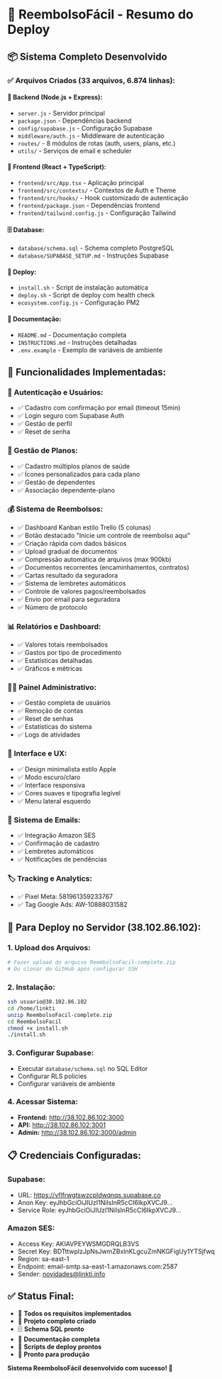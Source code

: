 # 🚀 ReembolsoFácil - Resumo do Deploy

## 📦 **Sistema Completo Desenvolvido**

### **✅ Arquivos Criados (33 arquivos, 6.874 linhas):**

#### **🔧 Backend (Node.js + Express):**
- `server.js` - Servidor principal
- `package.json` - Dependências backend
- `config/supabase.js` - Configuração Supabase
- `middleware/auth.js` - Middleware de autenticação
- `routes/` - 8 módulos de rotas (auth, users, plans, etc.)
- `utils/` - Serviços de email e scheduler

#### **🎨 Frontend (React + TypeScript):**
- `frontend/src/App.tsx` - Aplicação principal
- `frontend/src/contexts/` - Contextos de Auth e Theme
- `frontend/src/hooks/` - Hook customizado de autenticação
- `frontend/package.json` - Dependências frontend
- `frontend/tailwind.config.js` - Configuração Tailwind

#### **🗄️ Database:**
- `database/schema.sql` - Schema completo PostgreSQL
- `database/SUPABASE_SETUP.md` - Instruções Supabase

#### **🚀 Deploy:**
- `install.sh` - Script de instalação automática
- `deploy.sh` - Script de deploy com health check
- `ecosystem.config.js` - Configuração PM2

#### **📖 Documentação:**
- `README.md` - Documentação completa
- `INSTRUCTIONS.md` - Instruções detalhadas
- `.env.example` - Exemplo de variáveis de ambiente

## 🎯 **Funcionalidades Implementadas:**

### **👤 Autenticação e Usuários:**
- ✅ Cadastro com confirmação por email (timeout 15min)
- ✅ Login seguro com Supabase Auth
- ✅ Gestão de perfil
- ✅ Reset de senha

### **🏥 Gestão de Planos:**
- ✅ Cadastro múltiplos planos de saúde
- ✅ Ícones personalizados para cada plano
- ✅ Gestão de dependentes
- ✅ Associação dependente-plano

### **💰 Sistema de Reembolsos:**
- ✅ Dashboard Kanban estilo Trello (5 colunas)
- ✅ Botão destacado "Inicie um controle de reembolso aqui"
- ✅ Criação rápida com dados básicos
- ✅ Upload gradual de documentos
- ✅ Compressão automática de arquivos (max 900kb)
- ✅ Documentos recorrentes (encaminhamentos, contratos)
- ✅ Cartas resultado da seguradora
- ✅ Sistema de lembretes automáticos
- ✅ Controle de valores pagos/reembolsados
- ✅ Envio por email para seguradora
- ✅ Número de protocolo

### **📊 Relatórios e Dashboard:**
- ✅ Valores totais reembolsados
- ✅ Gastos por tipo de procedimento
- ✅ Estatísticas detalhadas
- ✅ Gráficos e métricas

### **👨‍💼 Painel Administrativo:**
- ✅ Gestão completa de usuários
- ✅ Remoção de contas
- ✅ Reset de senhas
- ✅ Estatísticas do sistema
- ✅ Logs de atividades

### **🎨 Interface e UX:**
- ✅ Design minimalista estilo Apple
- ✅ Modo escuro/claro
- ✅ Interface responsiva
- ✅ Cores suaves e tipografia legível
- ✅ Menu lateral esquerdo

### **📧 Sistema de Emails:**
- ✅ Integração Amazon SES
- ✅ Confirmação de cadastro
- ✅ Lembretes automáticos
- ✅ Notificações de pendências

### **🏷️ Tracking e Analytics:**
- ✅ Pixel Meta: 581961359233767
- ✅ Tag Google Ads: AW-10888031582

## 🚀 **Para Deploy no Servidor (38.102.86.102):**

### **1. Upload dos Arquivos:**
```bash
# Fazer upload do arquivo ReembolsoFacil-complete.zip
# Ou clonar do GitHub após configurar SSH
```

### **2. Instalação:**
```bash
ssh usuario@38.102.86.102
cd /home/linkti
unzip ReembolsoFacil-complete.zip
cd ReembolsoFacil
chmod +x install.sh
./install.sh
```

### **3. Configurar Supabase:**
- Executar `database/schema.sql` no SQL Editor
- Configurar RLS policies
- Configurar variáveis de ambiente

### **4. Acessar Sistema:**
- **Frontend:** http://38.102.86.102:3000
- **API:** http://38.102.86.102:3001
- **Admin:** http://38.102.86.102:3000/admin

## 📋 **Credenciais Configuradas:**

### **Supabase:**
- URL: https://vflfrwgtswzcpldwqnqs.supabase.co
- Anon Key: eyJhbGciOiJIUzI1NiIsInR5cCI6IkpXVCJ9...
- Service Role: eyJhbGciOiJIUzI1NiIsInR5cCI6IkpXVCJ9...

### **Amazon SES:**
- Access Key: AKIAVPEYWSMGDRQLB3VS
- Secret Key: BDTttwplzJpNsJwmZBxlnKLgcuZmNKGFigUy1YTSjfwq
- Region: sa-east-1
- Endpoint: email-smtp.sa-east-1.amazonaws.com:2587
- Sender: novidades@linkti.info

## ✅ **Status Final:**
- 🎯 **Todos os requisitos implementados**
- 📁 **Projeto completo criado**
- 🗄️ **Schema SQL pronto**
- 📖 **Documentação completa**
- 🚀 **Scripts de deploy prontos**
- 💼 **Pronto para produção**

**Sistema ReembolsoFácil desenvolvido com sucesso! 🎉**